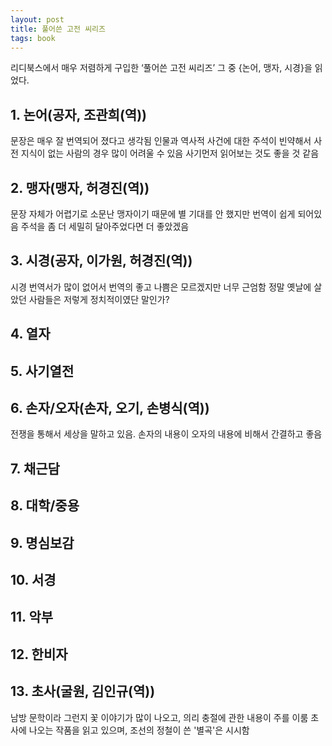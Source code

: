 ```yaml
---
layout: post
title: 풀어쓴 고전 씨리즈
tags: book
---
```


리디북스에서 매우 저렴하게 구입한 ‘풀어쓴 고전 씨리즈’ 그 중 {논어, 맹자, 시경}을 읽었다.

## 1. 논어(공자, 조관희(역))
문장은 매우 잘 번역되어 졌다고 생각됨
인물과 역사적 사건에 대한 주석이 빈약해서 사전 지식이 없는 사람의 경우 많이 어려울 수 있음
사기먼저 읽어보는 것도 좋을 것 같음

## 2. 맹자(맹자, 허경진(역))
문장 자체가 어렵기로 소문난 맹자이기 때문에 별 기대를 안 했지만 번역이 쉽게 되어있음
주석을 좀 더 세밀히 달아주었다면 더 좋았겠음

## 3. 시경(공자, 이가원, 허경진(역))
시경 번역서가 많이 없어서 번역의 좋고 나쁨은 모르겠지만 너무 근엄함
정말 옛날에 살았던 사람들은 저렇게 정치적이였단 말인가?

## 4. 열자

## 5. 사기열전

## 6. 손자/오자(손자, 오기, 손병식(역))
전쟁을 통해서 세상을 말하고 있음.
손자의 내용이 오자의 내용에 비해서 간결하고 좋음

## 7. 채근담

## 8. 대학/중용

## 9. 명심보감

## 10. 서경

## 11. 악부

## 12. 한비자

## 13. 초사(굴원, 김인규(역))
남방 문학이라 그런지 꽃 이야기가 많이 나오고, 의리 충절에 관한 내용이 주를 이룸
초사에 나오는 작품을 읽고 있으며, 조선의 정철이 쓴 '별곡'은 시시함